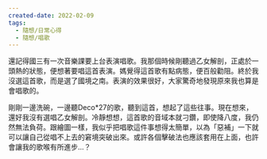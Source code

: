 ```yaml
---
created-date: 2022-02-09
tags:
  - 隨想/日常心得
  - 隨想/唱歌
---
```


還記得國三有一次音樂課要上台表演唱歌。我那個時候剛聽過乙女解剖，正處於一頭熱的狀態，便想著要唱這首表演。媽覺得這首歌有點病態，便百般勸阻。終於我沒選這首歌，而是選了國境之南。表演的效果很好，大家驚奇地發現原來我也算是會唱歌的。

剛剛一邊洗碗，一邊聽Deco*27的歌，聽到這首，想起了這些往事。現在想來，還好我沒有選唱乙女解剖。冷靜想想，這首歌的音域本就刁鑽，即使降八度，我仍然無法負荷。跟繪圖一樣，我似乎把唱歌這件事想得太簡單，以為「惡補」一下就可以讓自己從唱不上去的窘境突破出來。或許各個擊破法也應該套用在上面，也許會讓我的歌喉有所進步…？